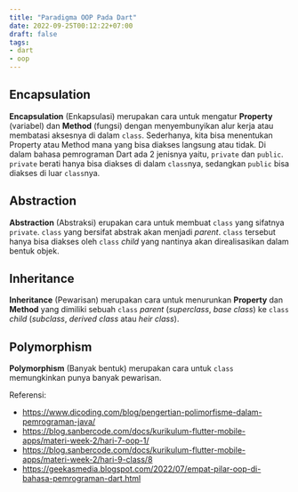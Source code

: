 ```yaml
---
title: "Paradigma OOP Pada Dart"
date: 2022-09-25T00:12:22+07:00
draft: false
tags:
- dart
- oop
---
```


## Encapsulation
<strong>Encapsulation</strong> (Enkapsulasi) merupakan cara untuk mengatur <strong>Property</strong> (variabel) dan <strong>Method</strong> (fungsi) dengan menyembunyikan alur kerja atau membatasi aksesnya di dalam `class`. Sederhanya, kita bisa menentukan Property atau Method mana yang bisa diakses langsung atau tidak. Di dalam bahasa pemrograman Dart ada 2 jenisnya yaitu, `private` dan `public`. `private` berati hanya bisa diakses di dalam `class`nya, sedangkan `public` bisa diakses di luar `class`nya.

## Abstraction
<strong>Abstraction</strong> (Abstraksi) erupakan cara untuk membuat `class` yang sifatnya `private`.  `class` yang bersifat abstrak akan menjadi <i>parent</i>. `class` tersebut hanya bisa diakses oleh `class` <i>child</i> yang nantinya akan direalisasikan dalam bentuk objek.

## Inheritance
<strong>Inheritance</strong> (Pewarisan) merupakan cara untuk menurunkan <strong>Property</strong> dan <strong>Method</strong> yang dimiliki sebuah `class` <i>parent</i> (<i>superclass</i>, <i>base class</i>) ke `class` <i>child</i> (<i>subclass</i>, <i>derived class</i> atau <i>heir class</i>).

## Polymorphism
<strong>Polymorphism</strong> (Banyak bentuk) merupakan cara untuk `class` memungkinkan punya banyak pewarisan.

Referensi:
* https://www.dicoding.com/blog/pengertian-polimorfisme-dalam-pemrograman-java/
* https://blog.sanbercode.com/docs/kurikulum-flutter-mobile-apps/materi-week-2/hari-7-oop-1/
* https://blog.sanbercode.com/docs/kurikulum-flutter-mobile-apps/materi-week-2/hari-9-class/8
* https://geekasmedia.blogspot.com/2022/07/empat-pilar-oop-di-bahasa-pemrograman-dart.html